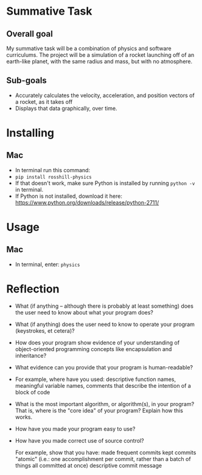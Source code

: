 # Summative Task

## Overall goal

My summative task will be a combination of physics and software curriculums. The project will be a simulation of a rocket launching off of an earth-like planet, with the same radius and mass, but with no atmosphere.

## Sub-goals

* Accurately calculates the velocity, acceleration, and position vectors of a rocket, as it takes off
* Displays that data graphically, over time.

# Installing
## Mac
* In terminal run this command:
* `pip install rosshill-physics`
* If that doesn't work, make sure Python is installed by running `python -v` in terminal.
* If Python is not installed, download it here: https://www.python.org/downloads/release/python-2711/

# Usage
## Mac
* In terminal, enter: `physics`

# Reflection
* What (if anything – although there is probably at least something) does the user need to know about what your program does?
* What (if anything) does the user need to know to operate your program (keystrokes, et cetera)?
* How does your program show evidence of your understanding of object-oriented programming concepts like encapsulation and inheritance?
* What evidence can you provide that your program is human-readable?

* For example, where have you used: descriptive function names, meaningful variable names, comments that describe the intention of a block of code

* What is the most important algorithm, or algorithm(s), in your program? That is, where is the "core idea" of your program? Explain how this works.

* How have you made your program easy to use?
* How have you made correct use of source control?

    For example, show that you have:
        made frequent commits
        kept commits "atomic" (i.e.: one accomplishment per commit, rather than a batch of things all committed at once)
        descriptive commit message
